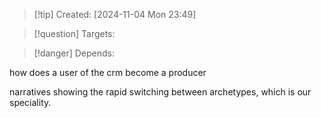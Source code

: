 
>[!tip] Created: [2024-11-04 Mon 23:49]

>[!question] Targets: 

>[!danger] Depends: 

how does a user of the crm become a producer

narratives showing the rapid switching between archetypes, which is our speciality.
